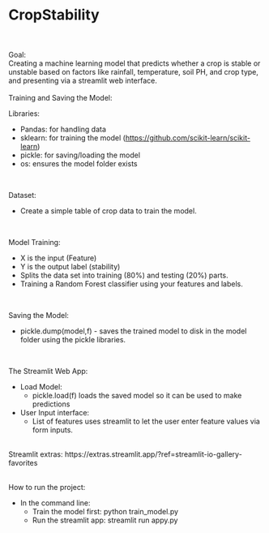# CropStability
<br/>
<br/>
Goal:
<br/>
Creating a machine learning model that predicts whether a crop is stable or unstable based on factors like rainfall, temperature, soil PH, and crop type, and presenting via a streamlit web interface.
<br/>
<br/>
Training and Saving the Model:
<br/>

Libraries:
  * Pandas: for handling data
  * sklearn: for training the model (https://github.com/scikit-learn/scikit-learn)
  * pickle: for saving/loading the model
  * os: ensures the model folder exists

<br/>

Dataset:
* Create a simple table of crop data to train the model.

<br/>

Model Training:
* X is the input (Feature)
* Y is the output label (stability)
* Splits the data set into training (80%) and testing (20%) parts.
* Training a Random Forest classifier using your features and labels.
 
<br/>

Saving the Model:
* pickle.dump(model,f) - saves the trained model to disk in the model folder using the pickle libraries.

<br/>

The Streamlit Web App:
* Load Model:
   * pickle.load(f) loads the saved model so it can be used to make predictions
* User Input interface:
   * List of features uses streamlit to let the user enter feature values via form inputs.
<br/>
Streamlit extras: https://extras.streamlit.app/?ref=streamlit-io-gallery-favorites
<br/>
<br/>

How to run the project:
* In the command line:
   * Train the model first: python train_model.py
   * Run the streamlit app: streamlit run appy.py
 

